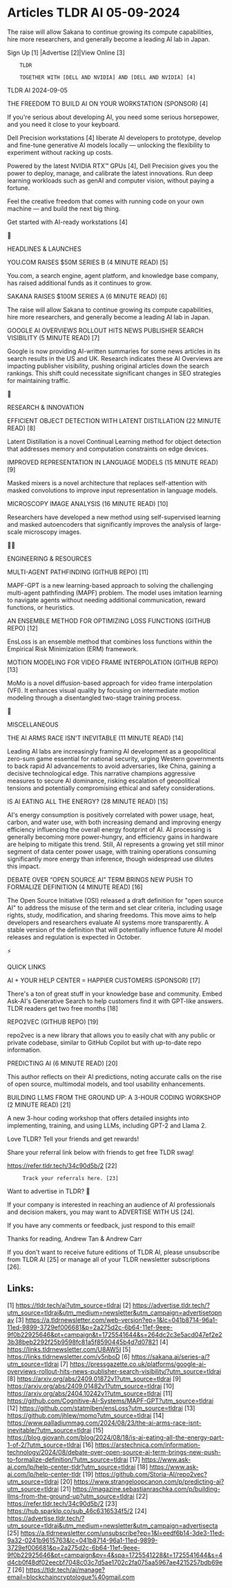 # Articles TLDR AI 05-09-2024

The raise will allow Sakana to continue growing its compute
capabilities, hire more researchers, and generally become a leading AI
lab in Japan.  

 Sign Up [1] |Advertise [2]|View Online [3] 

		TLDR 

		TOGETHER WITH [DELL AND NVIDIA] AND [DELL AND NVIDIA] [4]

TLDR AI 2024-09-05

 THE FREEDOM TO BUILD AI ON YOUR WORKSTATION (SPONSOR) [4] 

 If you're serious about developing AI, you need some serious
horsepower, and you need it close to your keyboard.

Dell Precision workstations [4] liberate AI developers to prototype,
develop and fine-tune generative AI models locally — unlocking the
flexibility to experiment without racking up costs.

Powered by the latest NVIDIA RTX™ GPUs [4], Dell Precision gives you
the power to deploy, manage, and calibrate the latest innovations. Run
deep learning workloads such as genAI and computer vision, without
paying a fortune.

Feel the creative freedom that comes with running code on your own
machine — and build the next big thing.

Get started with AI-ready workstations [4]

🚀 

HEADLINES & LAUNCHES

 YOU.COM RAISES $50M SERIES B (4 MINUTE READ) [5] 

 You.com, a search engine, agent platform, and knowledge base company,
has raised additional funds as it continues to grow. 

 SAKANA RAISES $100M SERIES A (6 MINUTE READ) [6] 

 The raise will allow Sakana to continue growing its compute
capabilities, hire more researchers, and generally become a leading AI
lab in Japan. 

 GOOGLE AI OVERVIEWS ROLLOUT HITS NEWS PUBLISHER SEARCH VISIBILITY (5
MINUTE READ) [7] 

 Google is now providing AI-written summaries for some news articles
in its search results in the US and UK. Research indicates these AI
Overviews are impacting publisher visibility, pushing original
articles down the search rankings. This shift could necessitate
significant changes in SEO strategies for maintaining traffic. 

🧠 

RESEARCH & INNOVATION

 EFFICIENT OBJECT DETECTION WITH LATENT DISTILLATION (22 MINUTE READ)
[8] 

 Latent Distillation is a novel Continual Learning method for object
detection that addresses memory and computation constraints on edge
devices. 

 IMPROVED REPRESENTATION IN LANGUAGE MODELS (15 MINUTE READ) [9] 

 Masked mixers is a novel architecture that replaces self-attention
with masked convolutions to improve input representation in language
models. 

 MICROSCOPY IMAGE ANALYSIS (16 MINUTE READ) [10] 

 Researchers have developed a new method using self-supervised
learning and masked autoencoders that significantly improves the
analysis of large-scale microscopy images. 

🧑‍💻 

ENGINEERING & RESOURCES

 MULTI-AGENT PATHFINDING (GITHUB REPO) [11] 

 MAPF-GPT is a new learning-based approach to solving the challenging
multi-agent pathfinding (MAPF) problem. The model uses imitation
learning to navigate agents without needing additional communication,
reward functions, or heuristics. 

 AN ENSEMBLE METHOD FOR OPTIMIZING LOSS FUNCTIONS (GITHUB REPO) [12] 

 EnsLoss is an ensemble method that combines loss functions within the
Empirical Risk Minimization (ERM) framework. 

 MOTION MODELING FOR VIDEO FRAME INTERPOLATION (GITHUB REPO) [13] 

 MoMo is a novel diffusion-based approach for video frame
interpolation (VFI). It enhances visual quality by focusing on
intermediate motion modeling through a disentangled two-stage training
process. 

🎁 

MISCELLANEOUS

 THE AI ARMS RACE ISN'T INEVITABLE (11 MINUTE READ) [14] 

 Leading AI labs are increasingly framing AI development as a
geopolitical zero-sum game essential for national security, urging
Western governments to back rapid AI advancements to avoid
adversaries, like China, gaining a decisive technological edge. This
narrative champions aggressive measures to secure AI dominance,
risking escalation of geopolitical tensions and potentially
compromising ethical and safety considerations. 

 IS AI EATING ALL THE ENERGY? (28 MINUTE READ) [15] 

 AI's energy consumption is positively correlated with power usage,
heat, carbon, and water use, with both increasing demand and improving
energy efficiency influencing the overall energy footprint of AI. AI
processing is generally becoming more power-hungry, and efficiency
gains in hardware are helping to mitigate this trend. Still, AI
represents a growing yet still minor segment of data center power
usage, with training operations consuming significantly more energy
than inference, though widespread use dilutes this impact. 

 DEBATE OVER “OPEN SOURCE AI” TERM BRINGS NEW PUSH TO FORMALIZE
DEFINITION (4 MINUTE READ) [16] 

 The Open Source Initiative (OSI) released a draft definition for
"open source AI" to address the misuse of the term and set clear
criteria, including usage rights, study, modification, and sharing
freedoms. This move aims to help developers and researchers evaluate
AI systems more transparently. A stable version of the definition that
will potentially influence future AI model releases and regulation is
expected in October. 

⚡ 

QUICK LINKS

 AI + YOUR HELP CENTER = HAPPIER CUSTOMERS (SPONSOR) [17] 

 There's a ton of great stuff in your knowledge base and community.
Embed Ask-AI's Generative Search to help customers find it with
GPT-like answers. TLDR readers get two free months [18] 

 REPO2VEC (GITHUB REPO) [19] 

 repo2vec is a new library that allows you to easily chat with any
public or private codebase, similar to GitHub Copilot but with
up-to-date repo information. 

 PREDICTING AI (6 MINUTE READ) [20] 

 This author reflects on their AI predictions, noting accurate calls
on the rise of open source, multimodal models, and tool usability
enhancements. 

 BUILDING LLMS FROM THE GROUND UP: A 3-HOUR CODING WORKSHOP (2 MINUTE
READ) [21] 

 A new 3-hour coding workshop that offers detailed insights into
implementing, training, and using LLMs, including GPT-2 and Llama 2. 

Love TLDR? Tell your friends and get rewards!

 Share your referral link below with friends to get free TLDR swag! 

 https://refer.tldr.tech/34c90d5b/2 [22] 

		 Track your referrals here. [23] 

Want to advertise in TLDR? 📰

 If your company is interested in reaching an audience of AI
professionals and decision makers, you may want to ADVERTISE WITH US
[24]. 

 If you have any comments or feedback, just respond to this email! 

Thanks for reading, 
Andrew Tan & Andrew Carr 

If you don't want to receive future editions of TLDR AI, please
unsubscribe from TLDR AI [25] or manage all of your TLDR newsletter
subscriptions [26]. 

 

Links:
------
[1] https://tldr.tech/ai?utm_source=tldrai
[2] https://advertise.tldr.tech/?utm_source=tldrai&utm_medium=newsletter&utm_campaign=advertisetopnav
[3] https://a.tldrnewsletter.com/web-version?ep=1&lc=041b8714-96a1-11ed-9899-3729ef006681&p=2a275d2c-6b64-11ef-9eee-9f0b22925646&pt=campaign&t=1725541644&s=264dc2c3e5acd047ef2e23b38beb2292f25b9598fc81a5f8590445b4d7d07821
[4] https://links.tldrnewsletter.com/U8AW5I
[5] https://links.tldrnewsletter.com/v5nboD
[6] https://sakana.ai/series-a/?utm_source=tldrai
[7] https://pressgazette.co.uk/platforms/google-ai-overviews-rollout-hits-news-publisher-search-visibility/?utm_source=tldrai
[8] https://arxiv.org/abs/2409.01872v1?utm_source=tldrai
[9] https://arxiv.org/abs/2409.01482v1?utm_source=tldrai
[10] https://arxiv.org/abs/2404.10242v1?utm_source=tldrai
[11] https://github.com/Cognitive-AI-Systems/MAPF-GPT?utm_source=tldrai
[12] https://github.com/statmlben/ensLoss?utm_source=tldrai
[13] https://github.com/jhlew/momo?utm_source=tldrai
[14] https://www.palladiummag.com/2024/08/23/the-ai-arms-race-isnt-inevitable/?utm_source=tldrai
[15] https://blog.giovanh.com/blog/2024/08/18/is-ai-eating-all-the-energy-part-1-of-2/?utm_source=tldrai
[16] https://arstechnica.com/information-technology/2024/08/debate-over-open-source-ai-term-brings-new-push-to-formalize-definition/?utm_source=tldrai
[17] https://www.ask-ai.com/lp/help-center-tldr?utm_source=tldrai
[18] https://www.ask-ai.com/lp/help-center-tldr
[19] https://github.com/Storia-AI/repo2vec?utm_source=tldrai
[20] https://www.strangeloopcanon.com/p/predicting-ai?utm_source=tldrai
[21] https://magazine.sebastianraschka.com/p/building-llms-from-the-ground-up?utm_source=tldrai
[22] https://refer.tldr.tech/34c90d5b/2
[23] https://hub.sparklp.co/sub_46c6316534f5/2
[24] https://advertise.tldr.tech/?utm_source=tldrai&utm_medium=newsletter&utm_campaign=advertisecta
[25] https://a.tldrnewsletter.com/unsubscribe?ep=1&l=eedf6b14-3de3-11ed-9a32-0241b9615763&lc=041b8714-96a1-11ed-9899-3729ef006681&p=2a275d2c-6b64-11ef-9eee-9f0b22925646&pt=campaign&pv=4&spa=1725541228&t=1725541644&s=4d4cb0f48df02eecbf7048c03c7d5ae1702c2fa075aa5967ae4215257bdb69e7
[26] https://tldr.tech/ai/manage?email=blockchaincryptologue%40gmail.com